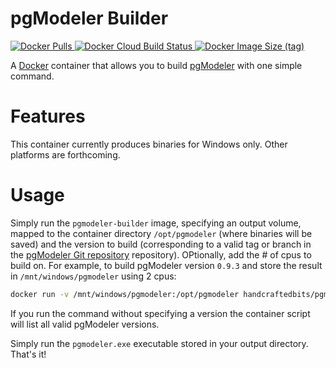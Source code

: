 # pgModeler Builder
[![Docker Pulls](https://img.shields.io/docker/pulls/mumblepins/pgmodeler-builder?style=flat-square) ![Docker Cloud Build Status](https://img.shields.io/docker/cloud/build/mumblepins/pgmodeler-builder?style=flat-square) ![Docker Image Size (tag)](https://img.shields.io/docker/image-size/mumblepins/pgmodeler-builder/latest?style=flat-square)](https://hub.docker.com/repository/docker/mumblepins/pgmodeler-builder)

A [Docker](https://www.docker.com) container that allows you to build [pgModeler](https://pgmodeler.io/) with one
simple command.

# Features

This container currently produces binaries for Windows  only.  Other platforms are forthcoming.

# Usage

Simply run the `pgmodeler-builder` image, specifying an output volume, mapped to the container
directory `/opt/pgmodeler` (where binaries will be saved) and the version to build (corresponding to a valid tag or branch in the
[pgModeler Git repository](https://github.com/pgmodeler/pgmodeler) repository). OPtionally, add the # of cpus to build on. For example, to build pgModeler
version `0.9.3` and store the result in `/mnt/windows/pgmodeler` using 2 cpus:

```bash
docker run -v /mnt/windows/pgmodeler:/opt/pgmodeler handcraftedbits/pgmodeler-builder v0.9.3 2
```

If you run the command without specifying a version the container script will list all valid pgModeler versions.

Simply run the `pgmodeler.exe` executable stored in your output directory.  That's it!

